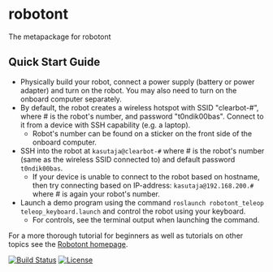 # robotont
The metapackage for robotont

## Quick Start Guide
- Physically build your robot, connect a power supply (battery or power adapter) and turn on the robot. You may also need to turn on the onboard computer separately.
- By default, the robot creates a wireless hotspot with SSID "clearbot-#", where # is the robot's number, and password "t0ndik00bas". Connect to it from a device with SSH capability (e.g. a laptop).
    - Robot's number can be found on a sticker on the front side of the onboard computer.
- SSH into the robot at `kasutaja@clearbot-#` where # is the robot's number (same as the wireless SSID connected to) and default password `t0ndik00bas`.
    - If your device is unable to connect to the robot based on hostname, then try connecting based on IP-address: `kasutaja@192.168.200.#` where # is again your robot's number.
- Launch a demo program using the command `roslaunch robotont_teleop teleop_keyboard.launch` and control the robot using your keyboard.
    - For controls, see the terminal output when launching the command.

For a more thorough tutorial for beginners as well as tutorials on other topics see the [Robotont homepage](http://robotont.ut.ee/).

[![Build Status](https://travis-ci.org/robotont/robotont.svg?branch=master)](https://travis-ci.org/robotont/robotont)
[![License](https://img.shields.io/badge/License-Apache%202.0-blue.svg)](https://opensource.org/licenses/Apache-2.0)
